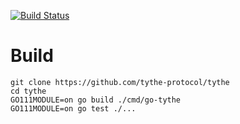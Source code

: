 [![Build Status](https://travis-ci.com/tythe-protocol/tythe.svg?branch=master)](https://travis-ci.com/tythe-protocol/tythe)

# Build

```
git clone https://github.com/tythe-protocol/tythe
cd tythe
GO111MODULE=on go build ./cmd/go-tythe
GO111MODULE=on go test ./...
```
